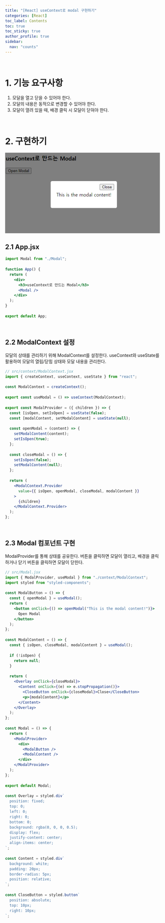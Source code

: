 ```yaml
---
title: "[React] useContext로 modal 구현하기"
categories: [React]
toc_label: Contents
toc: true
toc_sticky: true
author_profile: true
sidebar:
  nav: "counts"
---
```


<br>

# 1. 기능 요구사항

1. 모달을 열고 닫을 수 있어야 한다.
2. 모달의 내용은 동적으로 변경할 수 있어야 한다.
3. 모달이 열려 있을 때, 배경 클릭 시 모달이 닫혀야 한다.

<br>

# 2. 구현하기

![](/assets/images/2024/2024-08-02-22-37-57.png)

## 2.1 App.jsx

```jsx
import Modal from "./Modal";

function App() {
  return (
    <div>
      <h3>useContext로 만드는 Modal</h3>
      <Modal />
    </div>
  );
}

export default App;
```

<br>

## 2.2 ModalContext 설정

모달의 상태를 관리하기 위해 ModalContext를 설정한다. useContext와 useState를 활용하여 모달의 열림/닫힘 상태와 모달 내용을 관리한다.

```jsx
// src/context/ModalContext.jsx
import { createContext, useContext, useState } from "react";

const ModalContext = createContext();

export const useModal = () => useContext(ModalContext);

export const ModalProvider = ({ children }) => {
  const [isOpen, setIsOpen] = useState(false);
  const [modalContent, setModalContent] = useState(null);

  const openModal = (content) => {
    setModalContent(content);
    setIsOpen(true);
  };

  const closeModal = () => {
    setIsOpen(false);
    setModalContent(null);
  };

  return (
    <ModalContext.Provider
      value={{ isOpen, openModal, closeModal, modalContent }}
    >
      {children}
    </ModalContext.Provider>
  );
};
```

<br>

## 2.3 Modal 컴포넌트 구현

ModalProvider를 통해 상태를 공유한다. 버튼을 클릭하면 모달이 열리고, 배경을 클릭하거나 닫기 버튼을 클릭하면 모달이 닫힌다.

```jsx
// src/Modal.jsx
import { ModalProvider, useModal } from "./context/ModalContext";
import styled from "styled-components";

const ModalButton = () => {
  const { openModal } = useModal();
  return (
    <button onClick={() => openModal("This is the modal content!")}>
      Open Modal
    </button>
  );
};

const ModalContent = () => {
  const { isOpen, closeModal, modalContent } = useModal();

  if (!isOpen) {
    return null;
  }

  return (
    <Overlay onClick={closeModal}>
      <Content onClick={(e) => e.stopPropagation()}>
        <CloseButton onClick={closeModal}>Close</CloseButton>
        <p>{modalContent}</p>
      </Content>
    </Overlay>
  );
};

const Modal = () => {
  return (
    <ModalProvider>
      <div>
        <ModalButton />
        <ModalContent />
      </div>
    </ModalProvider>
  );
};

export default Modal;

const Overlay = styled.div`
  position: fixed;
  top: 0;
  left: 0;
  right: 0;
  bottom: 0;
  background: rgba(0, 0, 0, 0.5);
  display: flex;
  justify-content: center;
  align-items: center;
`;

const Content = styled.div`
  background: white;
  padding: 20px;
  border-radius: 5px;
  position: relative;
`;

const CloseButton = styled.button`
  position: absolute;
  top: 10px;
  right: 10px;
`;
```

<br>
